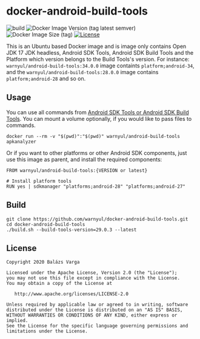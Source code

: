 # docker-android-build-tools

![build](https://github.com/warnyul/docker-android-build-tools/workflows/build/badge.svg) ![Docker Image Version (tag latest semver)](https://img.shields.io/docker/v/warnyul/android-build-tools/latest) ![Docker Image Size (tag)](https://img.shields.io/docker/image-size/warnyul/android-build-tools/latest) [![License](https://img.shields.io/badge/License-Apache%202.0-green.svg)](LICENSE)

This is an Ubuntu based Docker image and is image only contains Open JDK 17 JDK headless, Android SDK Tools, Android SDK Build Tools and the Platform which version belongs to the Build Tools's version. For instance: `warnyul/android-build-tools:34.0.0` image containts `platform;android-34`, and the `warnyul/android-build-tools:28.0.0` image contains `platform;android-28` and so on.

## Usage

You can use all commands from [Android SDK Tools or Android SDK Build Tools](https://developer.android.com/studio/command-line). You can mount a volume optionally, if you would like to pass files to commands.

```
docker run --rm -v "$(pwd)":"$(pwd)" warnyul/android-build-tools apkanalyzer
```

Or if you want to other platforms or other Android SDK components, just use this image as parent, and install the required components:

```
FROM warnyul/android-build-tools:{VERSION or latest}

# Install platform tools
RUN yes | sdkmanager "platforms;android-28" "platforms;android-27"

```

## Build

```
git clone https://github.com/warnyul/docker-android-build-tools.git
cd docker-android-build-tools
./build.sh --build-tools-version=29.0.3 --latest
```

## License

    Copyright 2020 Balázs Varga

    Licensed under the Apache License, Version 2.0 (the "License");
    you may not use this file except in compliance with the License.
    You may obtain a copy of the License at

       http://www.apache.org/licenses/LICENSE-2.0

    Unless required by applicable law or agreed to in writing, software
    distributed under the License is distributed on an "AS IS" BASIS,
    WITHOUT WARRANTIES OR CONDITIONS OF ANY KIND, either express or implied.
    See the License for the specific language governing permissions and
    limitations under the License.
